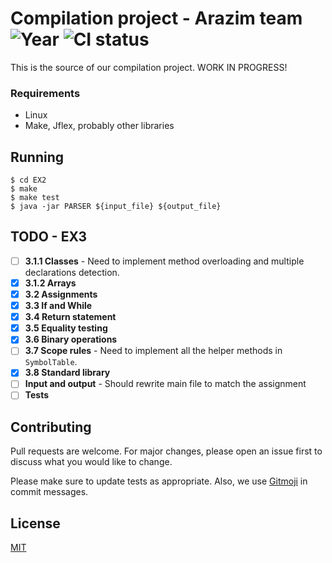 # Compilation project - Arazim team  ![Year](https://img.shields.io/badge/year-2018--19-red.svg) ![CI status](https://img.shields.io/badge/build-passing-brightgreen.svg)

This is the source of our compilation project. WORK IN PROGRESS!

### Requirements
* Linux
* Make, Jflex, probably other libraries

## Running

```
$ cd EX2
$ make
$ make test
$ java -jar PARSER ${input_file} ${output_file}
```

## TODO - EX3
- [ ] **3.1.1 Classes** - Need to implement method overloading and multiple declarations detection.
- [x] **3.1.2 Arrays** 
- [x] **3.2 Assignments**
- [x] **3.3 If and While**
- [x] **3.4 Return statement**
- [x] **3.5 Equality testing**
- [x] **3.6 Binary operations**
- [ ] **3.7 Scope rules** - Need to implement all the helper methods in `SymbolTable`. 
- [x] **3.8 Standard library**
- [ ] **Input and output** - Should rewrite main file to match the assignment
- [ ] **Tests**

## Contributing
Pull requests are welcome. For major changes, please open an issue first to discuss what you would like to change.

Please make sure to update tests as appropriate. Also, we use [Gitmoji](https://gitmoji.carloscuesta.me/) in commit messages.

## License
[MIT](https://choosealicense.com/licenses/mit/)

